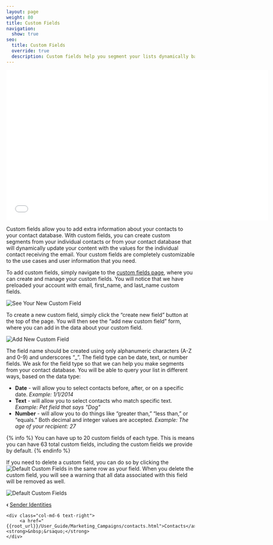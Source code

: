 ```yaml
---
layout: page
weight: 80
title: Custom Fields
navigation:
  show: true
seo:
  title: Custom Fields
  override: true
  description: Custom fields help you segment your lists dynamically based on your user information.
---
```


<iframe src="//player.vimeo.com/video/120709155" width="700" height="400" frameborder="0" webkitallowfullscreen mozallowfullscreen allowfullscreen></iframe>

Custom fields allow you to add extra information about your contacts to your contact database. With custom fields, you can create custom segments from your individual contacts or from your contact database that will dynamically update your content with the values for the individual contact receiving the email. Your custom fields are completely customizable to the use cases and user information that you need.

To add custom fields, simply navigate to the [custom fields page](https://sendgrid.com/marketing_campaigns/custom_fields), where you can create and manage your custom fields. You will notice that we have preloaded your account with email, first_name, and last_name custom fields.

![]({{root_url}}/images/custom_fields_3.png "See Your New Custom Field")

To create a new custom field, simply click the “create new field” button at the top of the page. You will then see the “add new custom field” form, where you can add in the data about your custom field.

![]({{root_url}}/images/custom_fields_2.png "Add New Custom Field")

The field name should be created using only alphanumeric characters (A-Z and 0-9) and underscores “_”.  The field type can
be date, text, or number fields. We ask for the field type so that we can help you make segments from your contact
database. You will be able to query your list in different ways, based on the data type:

* **Date** - will allow you to select contacts before, after, or on a specific date. *Example: 1/1/2014*
* **Text** - will allow you to select contacts who match specific text. *Example: Pet field that says "Dog"*
* **Number** - will allow you to do things like “greater than,” “less than,” or “equals.” Both decimal and integer values are accepted. *Example: The age of your recipient: 27*

{% info %}
You can have up to 20 custom fields of each type.  This is means you can have 63 total custom fields, including the custom fields we provide by default.
{% endinfo %}

If you need to delete a custom field, you can do so by clicking the ![]({{root_url}}/images/terms_5.png "Default Custom Fields") in
the same row as your field. When you delete the custom field, you will see a warning that all data associated with this field will
be removed as well.

![]({{root_url}}/images/custom_fields_1.png "Default Custom Fields")

<div class="row">
    <div class="col-md-6 text-left">
        <strong>&lsaquo;&nbsp;</strong><a href="{{root_url}}/User_Guide/Marketing_Campaigns/senders.html">Sender Identities</a>
    </div>

    <div class="col-md-6 text-right">
         <a href="{{root_url}}/User_Guide/Marketing_Campaigns/contacts.html">Contacts</a><strong>&nbsp;&rsaquo;</strong>
    </div>
</div>
